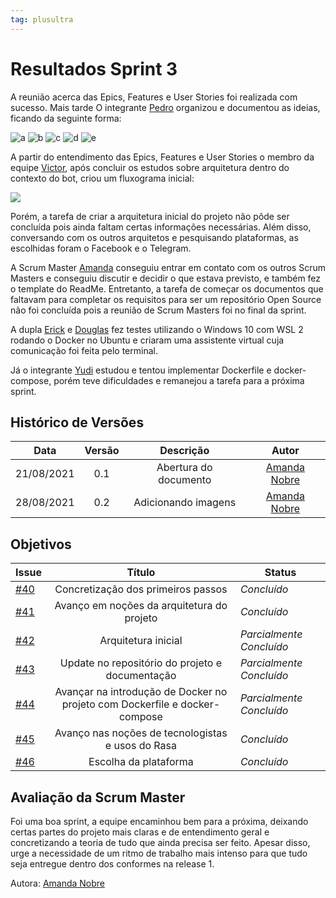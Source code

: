 ```yaml
---
tag: plusultra
---
```

# Resultados Sprint 3

A reunião acerca das Epics, Features e User Stories foi realizada com sucesso. Mais tarde O integrante [Pedro](https://github.com/PedroLSF) organizou e documentou as ideias, ficando da seguinte forma:


![a](https://user-images.githubusercontent.com/44625056/131229648-454b1d94-386b-4570-b3eb-27de44c7207e.jpg)
![b](https://user-images.githubusercontent.com/44625056/131229649-cc7874ac-5b84-419c-9692-a881517bc481.jpg)
![c](https://user-images.githubusercontent.com/44625056/131229652-52e66361-f757-4a9d-ab30-0f899deba3b6.jpg)
![d](https://user-images.githubusercontent.com/44625056/131229654-200f45a6-0122-46f6-a19d-3892f73464c6.jpg)
![e](https://user-images.githubusercontent.com/44625056/131229656-79ba1fce-d4d6-4c61-bafa-f9e19ce7aea0.jpg)

A partir do entendimento das Epics, Features e User Stories o membro da equipe [Victor](https://github.com/victorear05), após concluir os estudos sobre arquitetura dentro do contexto do bot, criou um fluxograma inicial:


![](https://user-images.githubusercontent.com/78758172/129460691-61bdd9d6-33fb-4fb0-843a-37e229f7679e.png)

Porém, a tarefa de criar a arquitetura inicial do projeto não pôde ser concluída pois ainda faltam certas informações necessárias. Além disso, conversando com os outros arquitetos e pesquisando plataformas, as escolhidas foram o Facebook e o Telegram.

A Scrum Master [Amanda](https://github.com/AmandaNbr) conseguiu entrar em contato com os outros Scrum Masters e conseguiu discutir e decidir o que estava previsto, e também fez o template do ReadMe. Entretanto, a tarefa de começar os documentos que faltavam para completar os requisitos para ser um repositório Open Source não foi concluída pois a reunião de Scrum Masters foi no final da sprint.

A dupla [Erick](https://github.com/Ericklevy) e [Douglas](https://github.com/DouglasMonteles) fez testes utilizando o Windows 10 com WSL 2 rodando o Docker no Ubuntu e criaram uma assistente virtual cuja comunicação foi feita pelo terminal.

Já o integrante [Yudi](https://github.com/yudi-azvd) estudou e tentou implementar Dockerfile e docker-compose, porém teve dificuldades e remanejou a tarefa para a próxima sprint.

## Histórico de Versões

| Data       | Versão | Descrição                      | Autor             |
| :--------: | :----: | :----------:                   | :---------------: |
| 21/08/2021 |    0.1   | Abertura do documento | [Amanda Nobre](https://github.com/AmandaNbr)|
| 28/08/2021 |    0.2   | Adicionando imagens | [Amanda Nobre](https://github.com/AmandaNbr)|

## Objetivos

| Issue |            Título            |         Status        | 
|-------|:----------------------------:|-----------------------|
| [#40](https://github.com/fga-eps-mds/2021-1-Bot/issues/40) | Concretização dos primeiros passos | _Concluído_ |
| [#41](https://github.com/fga-eps-mds/2021-1-Bot/issues/41) | Avanço em noções da arquitetura do projeto | _Concluído_ |
| [#42](https://github.com/fga-eps-mds/2021-1-Bot/issues/42) | Arquitetura inicial | _Parcialmente Concluído_ |
| [#43](https://github.com/fga-eps-mds/2021-1-Bot/issues/43) | Update no repositório do projeto e documentação | _Parcialmente Concluído_ |
| [#44](https://github.com/fga-eps-mds/2021-1-Bot/issues/44) | Avançar na introdução de Docker no projeto com Dockerfile e docker-compose | _Parcialmente Concluído_ |
| [#45](https://github.com/fga-eps-mds/2021-1-Bot/issues/45) | Avanço nas noções de tecnologistas e usos do Rasa | _Concluído_|
| [#46](https://github.com/fga-eps-mds/2021-1-Bot/issues/46) | Escolha da plataforma | _Concluído_ |

## Avaliação da Scrum Master

Foi uma boa sprint, a equipe encaminhou bem para a próxima, deixando certas partes do projeto mais claras e de entendimento geral e concretizando a teoria de tudo que ainda precisa ser feito. Apesar disso, urge a necessidade de um ritmo de trabalho mais intenso para que tudo seja entregue dentro dos conformes na release 1.

Autora: [Amanda Nobre](https://github.com/AmandaNbr)